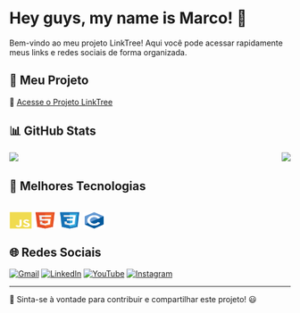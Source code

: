 # Hey guys, my name is Marco! 👋

Bem-vindo ao meu projeto LinkTree! Aqui você pode acessar rapidamente meus links e redes sociais de forma organizada.

## 🚀 Meu Projeto

🔗 [Acesse o Projeto LinkTree](https://marcoalr.github.io/ProjetoLinkTree/)

## 📊 GitHub Stats

<div>
  <img height="170em" src="https://github-readme-stats.vercel.app/api?username=MarcoALR&show_icons=true&theme=chartreuse-dark&include_all_commits=true&count_private=true"/>
  <img align="right" height="170em" src="https://github-readme-stats.vercel.app/api/top-langs/?username=MarcoALR&layout=compact&langs_count=16&theme=great-gatsby"/>
</div>

## 🎈 Melhores Tecnologias

<div style="display: inline_block"><br>
    <img align="center" height="30" width="40" alt="js-icon"  src="https://raw.githubusercontent.com/devicons/devicon/master/icons/javascript/javascript-plain.svg">
    <img align="center" height="30" width="40" alt="html-icon" src="https://raw.githubusercontent.com/devicons/devicon/master/icons/html5/html5-original.svg">
    <img align="center" height="30" width="40" alt="css-icon" src="https://raw.githubusercontent.com/devicons/devicon/master/icons/css3/css3-original.svg">
    <img align="center" height="30" width="40" alt="c-icon" src="https://raw.githubusercontent.com/devicons/devicon/master/icons/c/c-original.svg">
</div>

## 🌐 Redes Sociais

[![Gmail](https://img.shields.io/badge/Gmail-D14836?style=for-the-badge&logo=gmail&logoColor=white)](mailto:work.luigi.marcoalrprofissional@gmail.com)
[![LinkedIn](https://img.shields.io/badge/LinkedIn-0077B5?style=for-the-badge&logo=linkedin&logoColor=white)](https://www.linkedin.com/in/marco-ant%C3%B4nio-79aab82bb/)
[![YouTube](https://img.shields.io/badge/YouTube-FF0000?style=for-the-badge&logo=youtube&logoColor=white)](https://www.youtube.com/@AdemiroON_)
[![Instagram](https://img.shields.io/badge/Instagram-E4405F?style=for-the-badge&logo=instagram&logoColor=white)](https://www.instagram.com/marco_032_/)

---

📌 Sinta-se à vontade para contribuir e compartilhar este projeto! 😃

